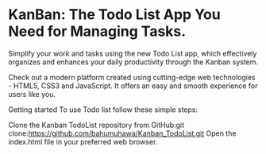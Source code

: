 # KanBan: The Todo List App You Need for Managing Tasks.

Simplify your work and tasks using the new Todo List app, which effectively organizes and enhances your daily productivity through the Kanban system.

Check out a modern platform created using cutting-edge web technologies - HTML5, CSS3 and JavaScript. It offers an easy and smooth experience for users like you.

Getting started To use Todo list follow these simple steps:

Clone the Kanban TodoList repository from GitHub:git clone:https://github.com/bahumuhawa/Kanban_TodoList.git
Open the index.html file in your preferred web browser.

